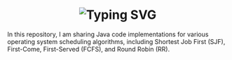 <h1 align=center>
    <img src="https://readme-typing-svg.demolab.com?font=Silkscreen&size=28&pause=1000&random=false&width=435&lines=Operating+System;Scheduling-Algorithms;with+Priority" alt="Typing SVG" />
</h1>

In this repository, I am sharing Java code implementations for various operating system scheduling algorithms, including Shortest Job First (SJF), First-Come, First-Served (FCFS), and Round Robin (RR).
